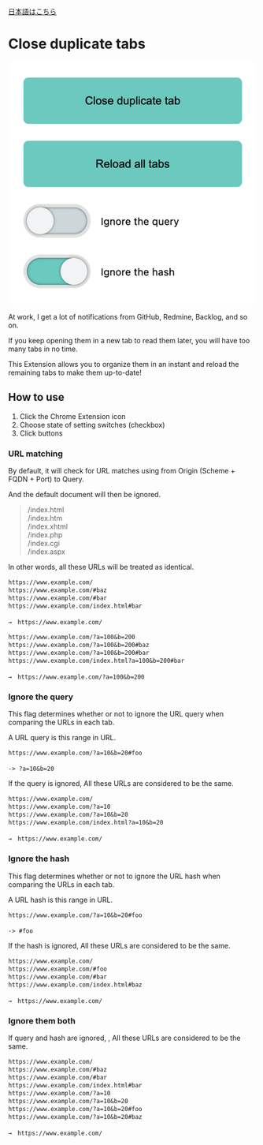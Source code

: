 [日本語はこちら](./README--ja.md)

# Close duplicate tabs

![](./images/main--en.png)

At work, I get a lot of notifications from GitHub, Redmine, Backlog, and so on.

If you keep opening them in a new tab to read them later, you will have too many tabs in no time.

This Extension allows you to organize them in an instant and reload the remaining tabs to make them up-to-date!

## How to use

1. Click the Chrome Extension icon
2. Choose state of setting switches (checkbox)
3. Click buttons

### URL matching

By default, it will check for URL matches using from Origin (Scheme + FQDN + Port) to Query.

And the default document will then be ignored.

> /index.html  
> /index.htm  
> /index.xhtml  
> /index.php  
> /index.cgi  
> /index.aspx

In other words, all these URLs will be treated as identical.

```
https://www.example.com/
https://www.example.com/#baz
https://www.example.com/#bar
https://www.example.com/index.html#bar

→　https://www.example.com/
```

```
https://www.example.com/?a=100&b=200
https://www.example.com/?a=100&b=200#baz
https://www.example.com/?a=100&b=200#bar
https://www.example.com/index.html?a=100&b=200#bar

→　https://www.example.com/?a=100&b=200
```

### Ignore the query

This flag determines whether or not to ignore the URL query when comparing the URLs in each tab.

A URL query is this range in URL.

```
https://www.example.com/?a=10&b=20#foo

-> ?a=10&b=20
```

If the query is ignored, All these URLs are considered to be the same.

```
https://www.example.com/
https://www.example.com/?a=10
https://www.example.com/?a=10&b=20
https://www.example.com/index.html?a=10&b=20

→　https://www.example.com/
```

### Ignore the hash

This flag determines whether or not to ignore the URL hash when comparing the URLs in each tab.

A URL hash is this range in URL.

```
https://www.example.com/?a=10&b=20#foo

-> #foo
```

If the hash is ignored, All these URLs are considered to be the same.

```
https://www.example.com/
https://www.example.com/#foo
https://www.example.com/#bar
https://www.example.com/index.html#baz

→　https://www.example.com/
```

### Ignore them both

If query and hash are ignored, , All these URLs are considered to be the same.

```
https://www.example.com/
https://www.example.com/#baz
https://www.example.com/#bar
https://www.example.com/index.html#bar
https://www.example.com/?a=10
https://www.example.com/?a=10&b=20
https://www.example.com/?a=10&b=20#foo
https://www.example.com/?a=10&b=20#baz

→　https://www.example.com/
```

